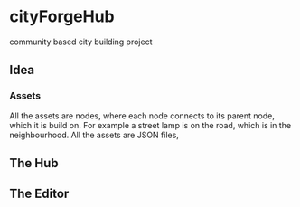 # cityForgeHub
community based city building project

## Idea

### Assets

All the assets are nodes, where each node connects to its parent node, which it is build on. For example a street lamp is on the road, which is in the neighbourhood. 
All the assets are JSON files, 

## The Hub

## The Editor
